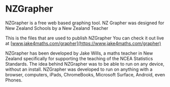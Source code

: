 # NZGrapher
NZGrapher is a free web based graphing tool. NZ Grapher was designed for New Zealand Schools by a New Zealand Teacher

This is the files that are used to publish NZGrapher
You can check it out live at [www.jake4maths.com/grapher](https://www.jake4maths.com/grapher)

NZGrapher has been developed by Jake Wills, a maths teacher in New Zealand specifically for supporting the teaching of the NCEA Statistics Standards. The idea behind NZGrapher was to be able to run on any device, without an install. NZGrapher was developed to run on anything with a browser, computers, iPads, ChromeBooks, Microsoft Surface, Android, even Phones.
